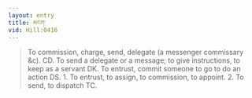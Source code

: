 ```yaml
---
layout: entry
title: མངག་
vid: Hill:0416
---
```

> To commission, charge, send, delegate (a messenger commissary &c). CD. To send a delegate or a message; to give instructions, to keep as a servant DK. To entrust, commit someone to go to do an action DS. 1. To entrust, to assign, to commission, to appoint. 2. To send, to dispatch TC.
